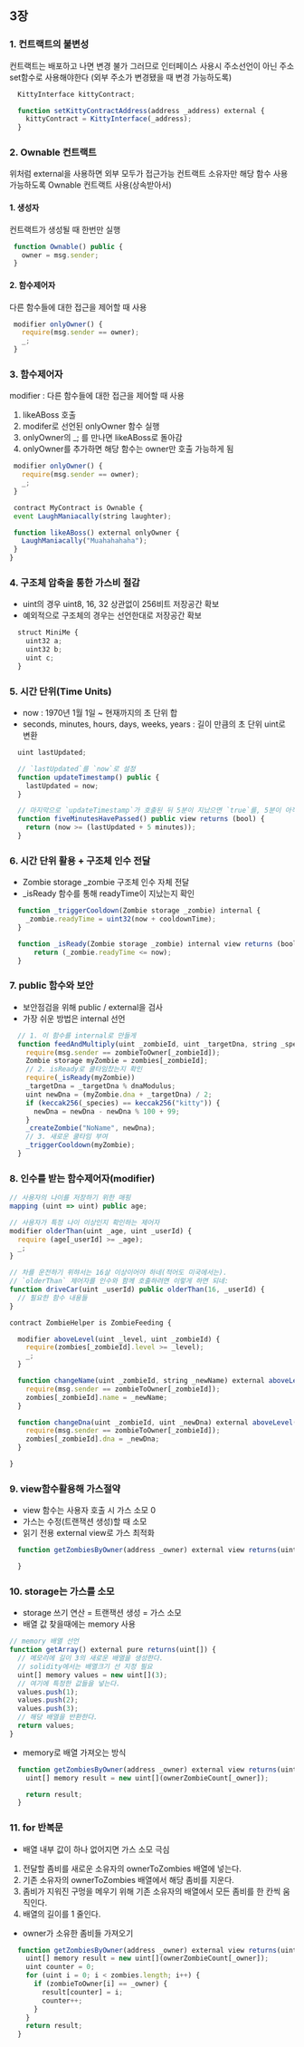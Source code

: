 ## 3장
 
### 1. 컨트랙트의 불변성
  컨트랙트는 배포하고 나면 변경 불가
  그러므로 인터페이스 사용시 주소선언이 아닌 주소set함수로 사용해야한다
  (외부 주소가 변경됐을 때 변경 가능하도록)
```javascript
  KittyInterface kittyContract;

  function setKittyContractAddress(address _address) external {
    kittyContract = KittyInterface(_address);
  }
```

### 2. Ownable 컨트랙트
 위처럼 external을 사용하면 외부 모두가 접근가능
 컨트랙트 소유자만 해당 함수 사용가능하도록 Ownable 컨트랙트 사용(상속받아서)

 #### 1. 생성자 
 컨트랙트가 생성될 때 한번만 실행
 ```javascript
  function Ownable() public {
    owner = msg.sender;
  }
```

 #### 2. 함수제어자 
 다른 함수들에 대한 접근을 제어할 때 사용
 ```javascript
  modifier onlyOwner() {
    require(msg.sender == owner);
    _;
  }
```

### 3. 함수제어자
  modifier : 다른 함수들에 대한 접근을 제어할 때 사용

  1. likeABoss 호출
  2. modifer로 선언된 onlyOwner 함수 실행
  3. onlyOwner의 _; 를 만나면 likeABoss로 돌아감
  4. onlyOwner를 추가하면 해당 함수는 owner만 호출 가능하게 됨

 ```javascript
  modifier onlyOwner() {
    require(msg.sender == owner);
    _;
  }

  contract MyContract is Ownable {
  event LaughManiacally(string laughter);

  function likeABoss() external onlyOwner {
    LaughManiacally("Muahahahaha");
  }
}
```

### 4. 구조체 압축을 통한 가스비 절감
 - uint의 경우 uint8, 16, 32 상관없이 256비트 저장공간 확보
 - 예외적으로 구조체의 경우는 선언한대로 저장공간 확보

```javascript
  struct MiniMe {
    uint32 a;
    uint32 b;
    uint c;
  }
```

### 5. 시간 단위(Time Units)
 - now : 1970년 1월 1일 ~ 현재까지의 초 단위 합
 - seconds, minutes, hours, days, weeks, years : 길이 만큼의 초 단위 uint로 변환

```javascript
  uint lastUpdated;

  // `lastUpdated`를 `now`로 설정
  function updateTimestamp() public {
    lastUpdated = now;
  }

  // 마지막으로 `updateTimestamp`가 호출된 뒤 5분이 지났으면 `true`를, 5분이 아직 지나지 않았으면 `false`를 반환
  function fiveMinutesHavePassed() public view returns (bool) {
    return (now >= (lastUpdated + 5 minutes));
  }
```

### 6. 시간 단위 활용 + 구조체 인수 전달
 - Zombie storage _zombie 구조체 인수 자체 전달
 - _isReady 함수를 통해 readyTime이 지났는지 확인

```javascript
  function _triggerCooldown(Zombie storage _zombie) internal {
    _zombie.readyTime = uint32(now + cooldownTime);
  }

  function _isReady(Zombie storage _zombie) internal view returns (bool) {
      return (_zombie.readyTime <= now);
  }
```

### 7. public 함수와 보안
 - 보안점검을 위해 public / external을 검사
 - 가장 쉬운 방법은 internal 선언

```javascript
  // 1. 이 함수를 internal로 만들게
  function feedAndMultiply(uint _zombieId, uint _targetDna, string _species) internal {
    require(msg.sender == zombieToOwner[_zombieId]);
    Zombie storage myZombie = zombies[_zombieId];
    // 2. isReady로 쿨타임찼는지 확인
    require(_isReady(myZombie))
    _targetDna = _targetDna % dnaModulus;
    uint newDna = (myZombie.dna + _targetDna) / 2;
    if (keccak256(_species) == keccak256("kitty")) {
      newDna = newDna - newDna % 100 + 99;
    }
    _createZombie("NoName", newDna);
    // 3. 새로운 쿨타임 부여
    _triggerCooldown(myZombie);
  }
```

### 8. 인수를 받는 함수제어자(modifier)
```javascript
// 사용자의 나이를 저장하기 위한 매핑
mapping (uint => uint) public age;

// 사용자가 특정 나이 이상인지 확인하는 제어자
modifier olderThan(uint _age, uint _userId) {
  require (age[_userId] >= _age);
  _;
}

// 차를 운전하기 위햐서는 16살 이상이어야 하네(적어도 미국에서는).
// `olderThan` 제어자를 인수와 함께 호출하려면 이렇게 하면 되네:
function driveCar(uint _userId) public olderThan(16, _userId) {
  // 필요한 함수 내용들
}
```

```javascript
contract ZombieHelper is ZombieFeeding {

  modifier aboveLevel(uint _level, uint _zombieId) {
    require(zombies[_zombieId].level >= _level);
    _;
  }

  function changeName(uint _zombieId, string _newName) external aboveLevel(2, _zombieId) {
    require(msg.sender == zombieToOwner[_zombieId]);
    zombies[_zombieId].name = _newName;
  }

  function changeDna(uint _zombieId, uint _newDna) external aboveLevel(20, _zombieId) {
    require(msg.sender == zombieToOwner[_zombieId]);
    zombies[_zombieId].dna = _newDna;
  }

}
```

### 9. view함수활용해 가스절약
 - view 함수는 사용자 호출 시 가스 소모 0
 - 가스는 수정(트랜잭션 생성)할 때 소모 
 - 읽기 전용 external view로 가스 최적화
```javascript
  function getZombiesByOwner(address _owner) external view returns(uint[]) {

  }
```

### 10. storage는 가스를 소모
 - storage 쓰기 연산 = 트랜잭션 생성 = 가스 소모
 - 배열 값 찾을때에는 memory 사용
```javascript
// memory 배열 선언
function getArray() external pure returns(uint[]) {
  // 메모리에 길이 3의 새로운 배열을 생성한다.
  // solidity에서는 배열크기 선 지정 필요
  uint[] memory values = new uint[](3);
  // 여기에 특정한 값들을 넣는다.
  values.push(1);
  values.push(2);
  values.push(3);
  // 해당 배열을 반환한다.
  return values;
}
```
 - memory로 배열 가져오는 방식
```javascript
  function getZombiesByOwner(address _owner) external view returns(uint[]) {
    uint[] memory result = new uint[](ownerZombieCount[_owner]);

    return result;
  }
```

### 11. for 반복문
 - 배열 내부 값이 하나 없어지면 가스 소모 극심
  1. 전달할 좀비를 새로운 소유자의 ownerToZombies 배열에 넣는다.
  2. 기존 소유자의 ownerToZombies 배열에서 해당 좀비를 지운다.
  3. 좀비가 지워진 구멍을 메우기 위해 기존 소유자의 배열에서 모든 좀비를 한 칸씩 움직인다.
  4. 배열의 길이를 1 줄인다.

 - owner가 소유한 좀비들 가져오기
```javascript
  function getZombiesByOwner(address _owner) external view returns(uint[]) {
    uint[] memory result = new uint[](ownerZombieCount[_owner]);
    uint counter = 0;
    for (uint i = 0; i < zombies.length; i++) {
      if (zombieToOwner[i] == _owner) {
        result[counter] = i;
        counter++;
      }
    }
    return result;
  }
```



